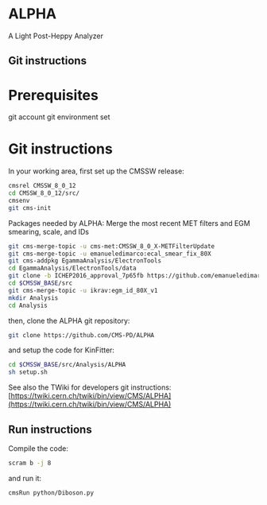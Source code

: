 # ALPHA
A Light Post-Heppy Analyzer

## Git instructions
# Prerequisites
git account
git environment set

# Git instructions
In your working area, first set up the CMSSW release:
```bash
cmsrel CMSSW_8_0_12
cd CMSSW_8_0_12/src/
cmsenv
git cms-init
```
Packages needed by ALPHA:
Merge the most recent MET filters and EGM smearing, scale, and IDs
```bash
git cms-merge-topic -u cms-met:CMSSW_8_0_X-METFilterUpdate
git cms-merge-topic -u emanueledimarco:ecal_smear_fix_80X
git cms-addpkg EgammaAnalysis/ElectronTools
cd EgammaAnalysis/ElectronTools/data
git clone -b ICHEP2016_approval_7p65fb https://github.com/emanueledimarco/ScalesSmearings.git
cd $CMSSW_BASE/src
git cms-merge-topic -u ikrav:egm_id_80X_v1 
mkdir Analysis
cd Analysis
```
then, clone the ALPHA git repository:
```bash
git clone https://github.com/CMS-PD/ALPHA
```
and setup the code for KinFitter:
```bash
cd $CMSSW_BASE/src/Analysis/ALPHA
sh setup.sh
```
See also the TWiki for developers git instructions: [https://twiki.cern.ch/twiki/bin/view/CMS/ALPHA](https://twiki.cern.ch/twiki/bin/view/CMS/ALPHA)

## Run instructions
Compile the code:
```bash
scram b -j 8
```
and run it:
```bash
cmsRun python/Diboson.py
```
